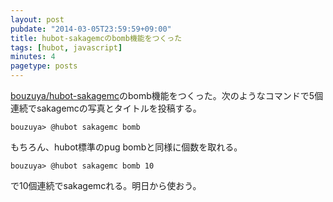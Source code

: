 ```yaml
---
layout: post
pubdate: "2014-03-05T23:59:59+09:00"
title: hubot-sakagemcのbomb機能をつくった
tags: [hubot, javascript]
minutes: 4
pagetype: posts
---
```

[bouzuya/hubot-sakagemc][]のbomb機能をつくった。次のようなコマンドで5個連続でsakagemcの写真とタイトルを投稿する。

    bouzuya> @hubot sakagemc bomb

もちろん、hubot標準のpug bombと同様に個数を取れる。

    bouzuya> @hubot sakagemc bomb 10

で10個連続でsakagemcれる。明日から使おう。

[bouzuya/hubot-sakagemc]: https://github.com/bouzuya/hubot-sakagemc
